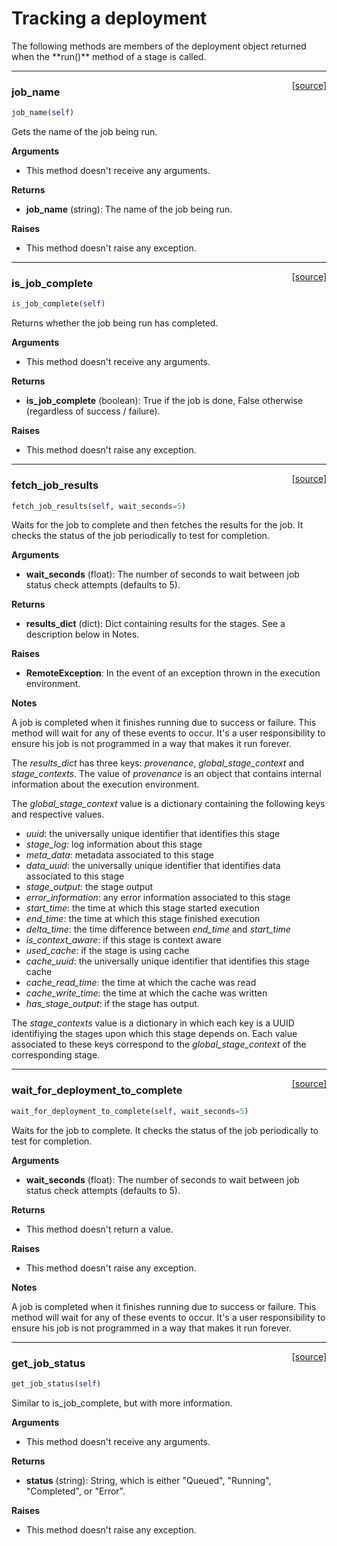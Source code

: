 <h1>Tracking a deployment</h1>
The following methods are members of the deployment object returned when the **run()** method of a stage is called.

----

<span style="float:right;">[[source]](https://github.com/DeepLearnI/foundations/blob/master/foundations/deployment_wrapper.py#L21)</span>

### job_name


```python
job_name(self)
```



Gets the name of the job being run.

__Arguments__

- This method doesn't receive any arguments.

__Returns__

- __job_name__ (string): The name of the job being run.

__Raises__

- This method doesn't raise any exception.


----

<span style="float:right;">[[source]](https://github.com/DeepLearnI/foundations/blob/master/foundations/deployment_wrapper.py#L37)</span>

### is_job_complete


```python
is_job_complete(self)
```



Returns whether the job being run has completed.

__Arguments__

- This method doesn't receive any arguments.

__Returns__

- __is_job_complete__ (boolean): True if the job is done, False otherwise (regardless of success / failure).

__Raises__

- This method doesn't raise any exception.


----

<span style="float:right;">[[source]](https://github.com/DeepLearnI/foundations/blob/master/foundations/deployment_wrapper.py#L53)</span>

### fetch_job_results


```python
fetch_job_results(self, wait_seconds=5)
```



Waits for the job to complete and then fetches the results for the job.
It checks the status of the job periodically to test for completion.

__Arguments__

- __wait_seconds__ (float): The number of seconds to wait between job status check attempts (defaults to 5).

__Returns__

- __results_dict__ (dict): Dict containing results for the stages. See a description below in Notes.

__Raises__

- __RemoteException__: In the event of an exception thrown in the execution environment.

__Notes__

A job is completed when it finishes running due to success or failure. This method will wait for
any of these events to occur. It's a user responsibility to ensure his job is not programmed in a
way that makes it run forever.

The *results_dict* has three keys: *provenance*, *global_stage_context* and *stage_contexts*.
The value of *provenance* is an object that contains internal information about the execution
environment.

The *global_stage_context* value is a dictionary containing the following keys and respective values.

- *uuid*: the universally unique identifier that identifies this stage
- *stage_log*: log information about this stage
- *meta_data*: metadata associated to this stage
- *data_uuid*: the universally unique identifier that identifies data associated to this stage
- *stage_output*: the stage output
- *error_information*: any error information associated to this stage
- *start_time*: the time at which this stage started execution
- *end_time*: the time at which this stage finished execution
- *delta_time*: the time difference between *end_time* and *start_time*
- *is_context_aware*: if this stage is context aware
- *used_cache*: if the stage is using cache
- *cache_uuid*: the universally unique identifier that identifies this stage cache
- *cache_read_time*: the time at which the cache was read
- *cache_write_time*: the time at which the cache was written
- *has_stage_output*: if the stage has output.

The *stage_contexts* value is a dictionary in which each key is a UUID identifiying the stages
upon which this stage depends on. Each value associated to these keys correspond to the
*global_stage_context* of the corresponding stage.


----

<span style="float:right;">[[source]](https://github.com/DeepLearnI/foundations/blob/master/foundations/deployment_wrapper.py#L107)</span>

### wait_for_deployment_to_complete


```python
wait_for_deployment_to_complete(self, wait_seconds=5)
```



Waits for the job to complete. It checks the status of the job periodically to test for completion.

__Arguments__

- __wait_seconds__ (float): The number of seconds to wait between job status check attempts (defaults to 5).

__Returns__

- This method doesn't return a value.

__Raises__

- This method doesn't raise any exception.

__Notes__

A job is completed when it finishes running due to success or failure. This method will wait for
any of these events to occur. It's a user responsibility to ensure his job is not programmed in a
way that makes it run forever.


----

<span style="float:right;">[[source]](https://github.com/DeepLearnI/foundations/blob/master/foundations/deployment_wrapper.py#L137)</span>

### get_job_status


```python
get_job_status(self)
```



Similar to is_job_complete, but with more information.

__Arguments__

- This method doesn't receive any arguments.

__Returns__

- __status__ (string): String, which is either "Queued", "Running", "Completed", or "Error".

__Raises__

- This method doesn't raise any exception.


